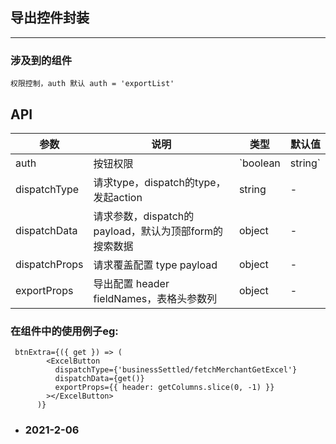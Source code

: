 ## 导出控件封装

---

### 涉及到的组件
[<AuthConsumer/>](@/layouts/AuthConsumer)
`权限控制，auth 默认 auth = 'exportList' `


## API
  
  
 | 参数          | 说明                                                  | 类型               | 默认值     |
 | ------------- | ----------------------------------------------------- | ------------------ | ---------- |
 | auth          | 按钮权限                                              | `boolean | string` | exportList |
 | dispatchType  | 请求type，dispatch的type，发起action                  | string             | -          |
 | dispatchData  | 请求参数，dispatch的payload，默认为顶部form的搜索数据 | object             | -          |
 | dispatchProps | 请求覆盖配置 type payload                             | object             | -          |
 | exportProps   | 导出配置 header fieldNames，表格头参数列              | object             | -          |



### <ExcelButton></ExcelButton>在组件中的使用例子eg:

```
 btnExtra={({ get }) => (
        <ExcelButton
          dispatchType={'businessSettled/fetchMerchantGetExcel'}
          dispatchData={get()}
          exportProps={{ header: getColumns.slice(0, -1) }}
        ></ExcelButton>
      )}
```


 - ### 2021-2-06

